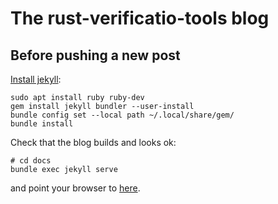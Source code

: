 # The rust-verificatio-tools blog

## Before pushing a new post

[Install jekyll](https://jekyllrb.com/docs/):

``` shell
sudo apt install ruby ruby-dev
gem install jekyll bundler --user-install
bundle config set --local path ~/.local/share/gem/
bundle install
```

Check that the blog builds and looks ok:

``` shell
# cd docs
bundle exec jekyll serve
```

and point your browser to [here](http://127.0.0.1:4000/rust-verification-tools/).
